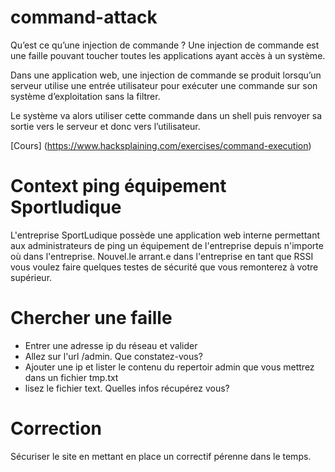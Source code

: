 # command-attack

Qu’est ce qu’une injection de commande ?
Une injection de commande est une faille pouvant toucher toutes les applications ayant accès à un système.

Dans une application web, une injection de commande se produit lorsqu’un serveur utilise une entrée utilisateur pour exécuter une commande sur son système d’exploitation sans la filtrer.

Le système va alors utiliser cette commande dans un shell puis renvoyer sa sortie vers le serveur et donc vers l’utilisateur.

[Cours] (https://www.hacksplaining.com/exercises/command-execution)

# Context ping équipement Sportludique

L'entreprise SportLudique possède une application web interne permettant aux administrateurs de ping un équipement de l'entreprise depuis n'importe où dans l'entreprise.
Nouvel.le arrant.e dans l'entreprise en tant que RSSI vous voulez faire quelques testes de sécurité que vous remonterez à votre supérieur.

# Chercher une faille

- Entrer une adresse ip du réseau et valider
- Allez sur l'url /admin. Que constatez-vous?
- Ajouter une ip et lister le contenu du repertoir admin que vous mettrez dans un fichier tmp.txt
- lisez le fichier text. Quelles infos récupérez vous?

# Correction
Sécuriser le site en mettant en place un correctif pérenne dans le temps.

